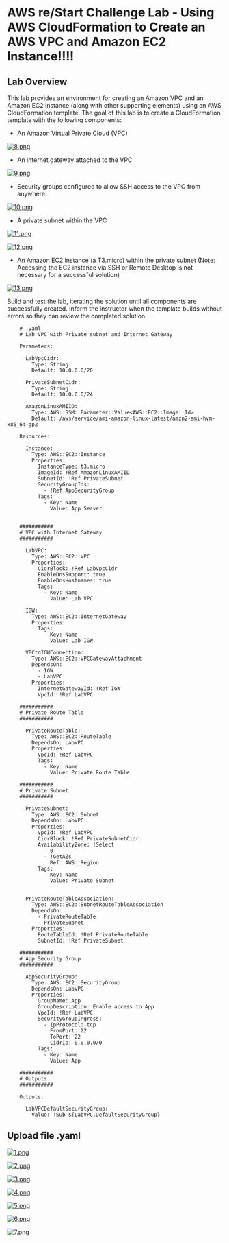# AWS re/Start Challenge Lab - Using AWS CloudFormation to Create an AWS VPC and Amazon EC2 Instance!!!!

## Lab Overview
This lab provides an environment for creating an Amazon VPC and an Amazon EC2 instance (along with other supporting elements) using an AWS CloudFormation template. The goal of this lab is to create a CloudFormation template with the following components:

* An Amazon Virtual Private Cloud (VPC)

[![8.png](https://i.postimg.cc/5tRZNSC5/8.png)](https://postimg.cc/5H8Psvpj)

* An internet gateway attached to the VPC

[![9.png](https://i.postimg.cc/YS95Hshq/9.png)](https://postimg.cc/WdBWmSGQ)

* Security groups configured to allow SSH access to the VPC from anywhere

[![10.png](https://i.postimg.cc/d38X6MSn/10.png)](https://postimg.cc/H8kBWNm7)
  
* A private subnet within the VPC

[![11.png](https://i.postimg.cc/wMKZDxF7/11.png)](https://postimg.cc/xJR622w2)

[![12.png](https://i.postimg.cc/x10rsCQm/12.png)](https://postimg.cc/ZCDDnJCY)
  
* An Amazon EC2 instance (a T3.micro) within the private subnet (Note: Accessing the EC2 instance via SSH or Remote Desktop is not necessary for a successful solution)

[![13.png](https://i.postimg.cc/XvpzhBzr/13.png)](https://postimg.cc/FfXpkzmv)

Build and test the lab, iterating the solution until all components are successfully created. Inform the instructor when the template builds without errors so they can review the completed solution.

        # .yaml
        # Lab VPC with Private subnet and Internet Gateway
        
        Parameters:
        
          LabVpcCidr:
            Type: String
            Default: 10.0.0.0/20
        
          PrivateSubnetCidr:
            Type: String
            Default: 10.0.0.0/24
        
          AmazonLinuxAMIID:
            Type: AWS::SSM::Parameter::Value<AWS::EC2::Image::Id>
            Default: /aws/service/ami-amazon-linux-latest/amzn2-ami-hvm-x86_64-gp2
        
        Resources:
        
          Instance:
            Type: AWS::EC2::Instance
            Properties:
              InstanceType: t3.micro
              ImageId: !Ref AmazonLinuxAMIID
              SubnetId: !Ref PrivateSubnet
              SecurityGroupIds:
                - !Ref AppSecurityGroup
              Tags:
                - Key: Name
                  Value: App Server
        
        
        ###########
        # VPC with Internet Gateway
        ###########
        
          LabVPC:
            Type: AWS::EC2::VPC
            Properties:
              CidrBlock: !Ref LabVpcCidr
              EnableDnsSupport: true
              EnableDnsHostnames: true
              Tags:
                - Key: Name
                  Value: Lab VPC
        
          IGW:
            Type: AWS::EC2::InternetGateway
            Properties:
              Tags:
                - Key: Name
                  Value: Lab IGW
        
          VPCtoIGWConnection:
            Type: AWS::EC2::VPCGatewayAttachment
            DependsOn:
              - IGW
              - LabVPC
            Properties:
              InternetGatewayId: !Ref IGW
              VpcId: !Ref LabVPC
        
        ###########
        # Private Route Table
        ###########
        
          PrivateRouteTable:
            Type: AWS::EC2::RouteTable
            DependsOn: LabVPC
            Properties:
              VpcId: !Ref LabVPC
              Tags:
                - Key: Name
                  Value: Private Route Table
        
        ###########
        # Private Subnet
        ###########
        
          PrivateSubnet:
            Type: AWS::EC2::Subnet
            DependsOn: LabVPC
            Properties:
              VpcId: !Ref LabVPC
              CidrBlock: !Ref PrivateSubnetCidr
              AvailabilityZone: !Select 
                - 0
                - !GetAZs 
                  Ref: AWS::Region
              Tags:
                - Key: Name
                  Value: Private Subnet
        
        
          PrivateRouteTableAssociation:
            Type: AWS::EC2::SubnetRouteTableAssociation
            DependsOn:
              - PrivateRouteTable
              - PrivateSubnet
            Properties:
              RouteTableId: !Ref PrivateRouteTable
              SubnetId: !Ref PrivateSubnet
        
        ###########
        # App Security Group
        ###########
        
          AppSecurityGroup:
            Type: AWS::EC2::SecurityGroup
            DependsOn: LabVPC
            Properties:
              GroupName: App
              GroupDescription: Enable access to App
              VpcId: !Ref LabVPC
              SecurityGroupIngress:
                - IpProtocol: tcp
                  FromPort: 22
                  ToPort: 22
                  CidrIp: 0.0.0.0/0
              Tags:
                - Key: Name
                  Value: App
        
        ###########
        # Outputs
        ###########
        
        Outputs:
        
          LabVPCDefaultSecurityGroup:
            Value: !Sub ${LabVPC.DefaultSecurityGroup}


## Upload file .yaml

[![1.png](https://i.postimg.cc/bwYMxB0H/1.png)](https://postimg.cc/N5VpYbz5)

[![2.png](https://i.postimg.cc/vZPK3t3R/2.png)](https://postimg.cc/SnMVK8BV)

[![3.png](https://i.postimg.cc/rFN3tk4w/3.png)](https://postimg.cc/cr6XVPTp)

[![4.png](https://i.postimg.cc/pXH3TTpS/4.png)](https://postimg.cc/YjddDtNN)

[![5.png](https://i.postimg.cc/kgw0LmMp/5.png)](https://postimg.cc/MnM3jgQ7)

[![6.png](https://i.postimg.cc/vBxC1xrJ/6.png)](https://postimg.cc/DJFxHZY6)

[![7.png](https://i.postimg.cc/9XTvCTFT/7.png)](https://postimg.cc/QV86qF7x)
